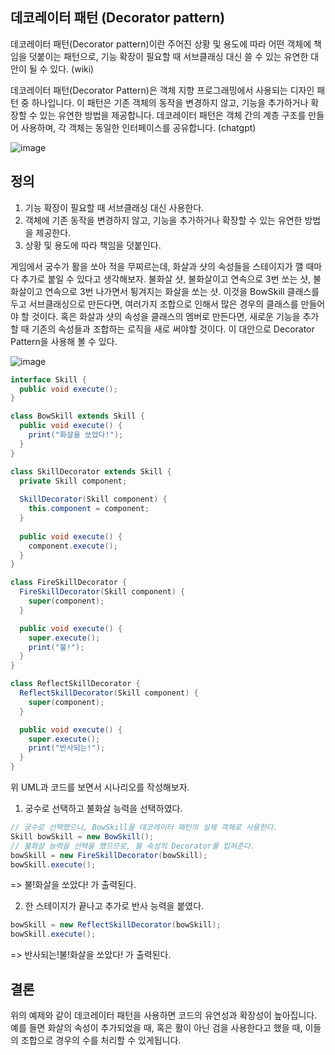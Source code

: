 ## 데코레이터 패턴 (Decorator pattern) 

데코레이터 패턴(Decorator pattern)이란 주어진 상황 및 용도에 따라 어떤 객체에 책임을 덧붙이는 패턴으로, 기능 확장이 필요할 때 서브클래싱 대신 쓸 수 있는 유연한 대안이 될 수 있다. (wiki)

데코레이터 패턴(Decorator Pattern)은 객체 지향 프로그래밍에서 사용되는 디자인 패턴 중 하나입니다. 이 패턴은 기존 객체의 동작을 변경하지 않고, 기능을 추가하거나 확장할 수 있는 유연한 방법을 제공합니다. 데코레이터 패턴은 객체 간의 계층 구조를 만들어 사용하며, 각 객체는 동일한 인터페이스를 공유합니다. (chatgpt)

![image](https://github.com/sjdy92/design_pattern/assets/11484867/63da1531-39e3-4a3d-a03f-0d37bfeb3877)

## 정의
1. 기능 확장이 필요할 때 서브클래싱 대신 사용한다.
2. 객체에 기존 동작을 변경하지 않고, 기능을 추가하거나 확장할 수 있는 유연한 방법을 제공한다.
3. 상황 및 용도에 따라 책임을 덧붙인다.

 게임에서 궁수가 활을 쏘아 적을 무찌르는데, 화살과 샷의 속성들을 스테이지가 깰 때마다 추가로 붙일 수 있다고 생각해보자. 불화살 샷, 불화살이고 연속으로 3번 쏘는 샷, 불화살이고 연속으로 3번 나가면서 튕겨지는 화살을 쏘는 샷. 이것을 BowSkill 클래스를 두고 서브클래싱으로 만든다면, 여러가지 조합으로 인해서 많은 경우의 클래스를 만들어야 할 것이다. 혹은 화살과 샷의 속성을 클래스의 멤버로 만든다면, 새로운 기능을 추가할 때 기존의 속성들과 조합하는 로직을 새로 써야할 것이다. 이 대안으로 Decorator Pattern을 사용해 볼 수 있다.

 ![image](https://github.com/sjdy92/design_pattern/assets/11484867/f48ad526-1be7-46a7-931c-f8b59c3c5d31)


```java
interface Skill {
  public void execute();
}

class BowSkill extends Skill {
  public void execute() {
    print("화살을 쏘았다!");
  }
}

class SkillDecorator extends Skill {
  private Skill component;
  
  SkillDecorator(Skill component) {
    this.component = component;
  }
  
  public void execute() {
    component.execute();
  }
}

class FireSkillDecorator {
  FireSkillDecorator(Skill component) {
    super(component);
  }

  public void execute() {
    super.execute();
    print("불!");
  }
}

class ReflectSkillDecorator {
  ReflectSkillDecorator(Skill component) {
    super(component);
  }

  public void execute() {
    super.execute();
    print("반사되는!");
  }
}
```

위 UML과 코드를 보면서 시나리오를 작성해보자. 

1. 궁수로 선택하고 불화살 능력을 선택하였다.
```java
// 궁수로 선택했으니, BowSkill을 데코레이터 패턴의 실제 객체로 사용한다.
Skill bowSkill = new BowSkill();
// 불화살 능력을 선택을 했으므로, 불 속성의 Decorator를 입혀준다.
bowSkill = new FireSkillDecorator(bowSkill);
bowSkill.execute();
```
=> 불!화살을 쏘았다! 가 출력된다.

2. 한 스테이지가 끝나고 추가로 반사 능력을 붙였다.
```java
bowSkill = new ReflectSkillDecorator(bowSkill);
bowSkill.execute();
```
=> 반사되는!불!화살을 쏘았다! 가 출력된다.


## 결론
위의 예제와 같이 데코레이터 패턴을 사용하면 코드의 유연성과 확장성이 높아집니다. 예를 들면 화살의 속성이 추가되었을 때, 혹은 활이 아닌 검을 사용한다고 했을 때, 이들의 조합으로 경우의 수를 처리할 수 있게됩니다. 
